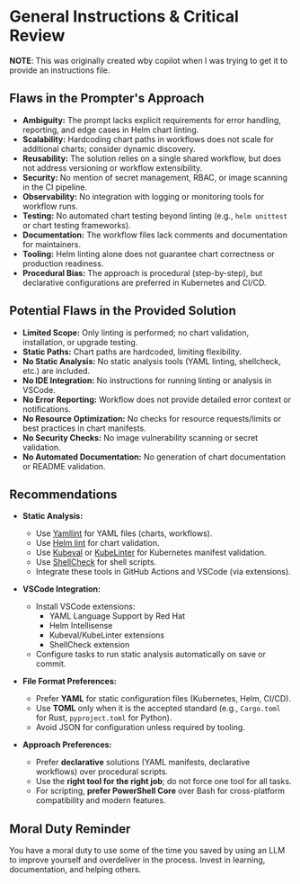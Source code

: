 # General Instructions & Critical Review

**NOTE**: This was originally created wby copilot when I was trying to get it to provide an instructions file.

## Flaws in the Prompter's Approach

- **Ambiguity:** The prompt lacks explicit requirements for error handling, reporting, and edge cases in Helm chart linting.
- **Scalability:** Hardcoding chart paths in workflows does not scale for additional charts; consider dynamic discovery.
- **Reusability:** The solution relies on a single shared workflow, but does not address versioning or workflow extensibility.
- **Security:** No mention of secret management, RBAC, or image scanning in the CI pipeline.
- **Observability:** No integration with logging or monitoring tools for workflow runs.
- **Testing:** No automated chart testing beyond linting (e.g., `helm unittest` or chart testing frameworks).
- **Documentation:** The workflow files lack comments and documentation for maintainers.
- **Tooling:** Helm linting alone does not guarantee chart correctness or production readiness.
- **Procedural Bias:** The approach is procedural (step-by-step), but declarative configurations are preferred in Kubernetes and CI/CD.

## Potential Flaws in the Provided Solution

- **Limited Scope:** Only linting is performed; no chart validation, installation, or upgrade testing.
- **Static Paths:** Chart paths are hardcoded, limiting flexibility.
- **No Static Analysis:** No static analysis tools (YAML linting, shellcheck, etc.) are included.
- **No IDE Integration:** No instructions for running linting or analysis in VSCode.
- **No Error Reporting:** Workflow does not provide detailed error context or notifications.
- **No Resource Optimization:** No checks for resource requests/limits or best practices in chart manifests.
- **No Security Checks:** No image vulnerability scanning or secret validation.
- **No Automated Documentation:** No generation of chart documentation or README validation.

## Recommendations

- **Static Analysis:**  
  - Use [Yamllint](https://github.com/adrienverge/yamllint) for YAML files (charts, workflows).  
  - Use [Helm lint](https://helm.sh/docs/helm/helm_lint/) for chart validation.  
  - Use [Kubeval](https://github.com/instrumenta/kubeval) or [KubeLinter](https://github.com/stackrox/kube-linter) for Kubernetes manifest validation.  
  - Use [ShellCheck](https://github.com/koalaman/shellcheck) for shell scripts.  
  - Integrate these tools in GitHub Actions and VSCode (via extensions).

- **VSCode Integration:**  
  - Install VSCode extensions:  
    - YAML Language Support by Red Hat  
    - Helm Intellisense  
    - Kubeval/KubeLinter extensions  
    - ShellCheck extension  
  - Configure tasks to run static analysis automatically on save or commit.

- **File Format Preferences:**  
  - Prefer **YAML** for static configuration files (Kubernetes, Helm, CI/CD).  
  - Use **TOML** only when it is the accepted standard (e.g., `Cargo.toml` for Rust, `pyproject.toml` for Python).  
  - Avoid JSON for configuration unless required by tooling.

- **Approach Preferences:**  
  - Prefer **declarative** solutions (YAML manifests, declarative workflows) over procedural scripts.
  - Use the **right tool for the right job**; do not force one tool for all tasks.
  - For scripting, **prefer PowerShell Core** over Bash for cross-platform compatibility and modern features.

## Moral Duty Reminder

You have a moral duty to use some of the time you saved by using an LLM to improve yourself and overdeliver in the process. Invest in learning, documentation, and helping others.
